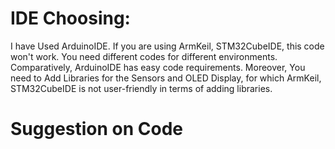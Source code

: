 <h1> IDE Choosing: </h1>
<div>I have Used ArduinoIDE. If you are using ArmKeil, STM32CubeIDE, this code won't work. You need different codes for different environments. Comparatively, ArduinoIDE has easy code requirements. Moreover, You need to Add Libraries for the Sensors and OLED Display, for which ArmKeil, STM32CubeIDE is not user-friendly in terms of adding libraries.</div>
<h1> Suggestion on Code </h1>
